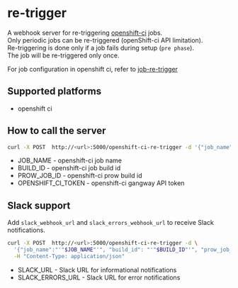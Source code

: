 # re-trigger

A webhook server for re-triggering [openshift-ci](https://github.com/openshift/release) jobs.  
Only periodic jobs can be re-triggered (openShift-ci API limitation).  
Re-triggering is done only if a job fails during setup (`pre phase`).  
The job will be re-triggered only once.  

For job configuration in openshift ci, refer to [job-re-trigger](https://github.com/openshift/release/blob/master/ci-operator/step-registry/job-re-trigger/job-re-trigger-ref.yaml)

## Supported platforms
- openshift ci

## How to call the server

```bash
curl -X POST  http://<url>:5000/openshift-ci-re-trigger -d '{"job_name":"'"$JOB_NAME"'", "build_id": "'"$BUILD_ID"'", "prow_job_id":"'"$PROW_JOB_ID"'", "trigger_token":  "'"$OPENSHIFT_CI_TOKEN"'"}' -H "Content-Type: application/json"

```

- JOB_NAME - openshift-ci job name
- BUILD_ID - openshift-ci job build id
- PROW_JOB_ID - openshift-ci prow build id
- OPENSHIFT_CI_TOKEN - openshift-ci gangway API token

## Slack support
Add `slack_webhook_url` and `slack_errors_webhook_url` to receive Slack notifications.

```bash
curl -X POST  http://<url>:5000/openshift-ci-re-trigger -d \
  '{"job_name":"'"$JOB_NAME"'", "build_id": "'"$BUILD_ID"'", "prow_job_id":"'"$PROW_JOB_ID"'", "trigger_token": "'"$OPENSHIFT_CI_TOKEN"'", "slack_webhook_url": "'"$SLACK_URL"'", "slack_errors_webhook_url": "'"$SLACK_ERRORS_URL"'"}}' \
  -H "Content-Type: application/json"
```

- SLACK_URL - Slack URL for informational notifications
- SLACK_ERRORS_URL - Slack URL for error notifications
